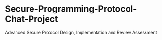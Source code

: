 # Secure-Programming-Protocol-Chat-Project

Advanced Secure Protocol Design, Implementation and Review Assessment
